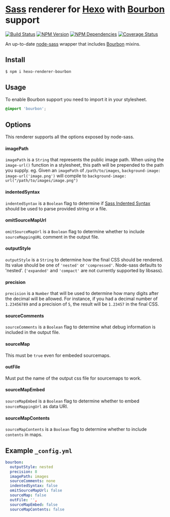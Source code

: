 # [Sass] renderer for [Hexo] with [Bourbon] support

[![Build Status](https://travis-ci.org/celsomiranda/hexo-renderer-bourbon.svg)](https://travis-ci.org/celsomiranda/hexo-renderer-bourbon)
[![NPM Version](https://badge.fury.io/js/hexo-renderer-bourbon.svg)](http://badge.fury.io/js/hexo-renderer-bourbon)
[![NPM Dependencies](https://david-dm.org/celsomiranda/hexo-renderer-bourbon.svg)](https://www.npmjs.com/package/hexo-renderer-bourbon)
[![Coverage Status](https://coveralls.io/repos/celsomiranda/hexo-renderer-bourbon/badge.svg)](https://coveralls.io/r/celsomiranda/hexo-renderer-bourbon)

An up-to-date [node-sass] wrapper that includes [Bourbon] mixins.

## Install

``` bash
$ npm i hexo-renderer-bourbon
```

## Usage

To enable Bourbon support you need to import it in your stylesheet.

``` scss
@import 'bourbon';
```

## Options

This renderer supports all the options exposed by node-sass.

#### imagePath
`imagePath` is a `String` that represents the public image path. When using the `image-url()` function in a stylesheet, this path will be prepended to the path you supply. eg. Given an `imagePath` of `/path/to/images`, `background-image: image-url('image.png')` will compile to `background-image: url("/path/to/images/image.png")`

#### indentedSyntax
`indentedSyntax` is a `Boolean` flag to determine if [Sass Indented Syntax](http://sass-lang.com/documentation/file.INDENTED_SYNTAX.html) should be used to parse provided string or a file.

#### omitSourceMapUrl
`omitSourceMapUrl` is a `Boolean` flag to determine whether to include `sourceMappingURL` comment in the output file.

#### outputStyle
`outputStyle` is a `String` to determine how the final CSS should be rendered. Its value should be one of `'nested'` or `'compressed'`.  Node-sass defaults to 'nested'.
(`'expanded'` and `'compact'` are not currently supported by libsass).

#### precision
`precision` is a `Number` that will be used to determine how many digits after the decimal will be allowed. For instance, if you had a decimal number of `1.23456789` and a precision of `5`, the result will be `1.23457` in the final CSS.

#### sourceComments
`sourceComments` is a `Boolean` flag to determine what debug information is included in the output file.

#### sourceMap
This must be `true` even for embeded sourcemaps.

#### outFile
Must put the name of the output css file for sourcemaps to work.

#### sourceMapEmbed
`sourceMapEmbed` is a `Boolean` flag to determine whether to embed `sourceMappingUrl` as data URI.

#### sourceMapContents
`sourceMapContents` is a `Boolean` flag to determine whether to include `contents` in maps.


## Example `_config.yml`

``` yaml
bourbon:
  outputStyle: nested
  precision: 8
  imagePath: images
  sourceComments: none
  indentedSyntax: false
  omitSourceMapUrl: false
  sourceMap: false
  outFile: '',
  sourceMapEmbed: false
  sourceMapContents: false
```

[Hexo]: http://hexo.io/
[Bourbon]: http://bourbon.io/
[node-sass]: https://www.npmjs.com/package/node-sass
[Sass]: http://sass-lang.com/
